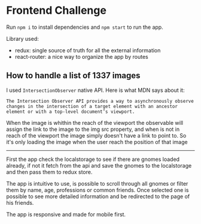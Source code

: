 # Frontend Challenge

Run `npm i` to install dependencies and `npm start` to run the app.

Library used:

- redux: single source of truth for all the external information
- react-router: a nice way to organize the app by routes

## How to handle a list of 1337 images

I used `IntersectionObserver` native API.
Here is what MDN says about it:

```
The Intersection Observer API provides a way to asynchronously observe changes in the intersection of a target element with an ancestor element or with a top-level document’s viewport.
```

When the image is whithin the reach of the viewport the observable will assign the link to the image to the img src property, and when is not in reach of the viewport the image simply doesn't have a link to point to. So it's only loading the image when the user reach the position of that image

---

First the app check the localstorage to see if there are gnomes loaded already, if not it fetch from the api and save the gnomes to the localstorage and then pass them to redux store.</br>

The app is intuitive to use, is possible to scroll through all gnomes or filter them by name, age, professions or common friends. Once selected one is possible to see more detailed information and be redirected to the page of his friends.

The app is responsive and made for mobile first.
